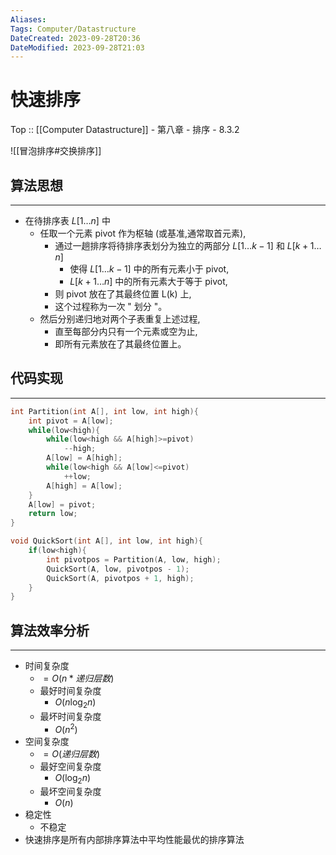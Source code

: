 ```yaml
---
Aliases: 
Tags: Computer/Datastructure 
DateCreated: 2023-09-28T20:36
DateModified: 2023-09-28T21:03
---
```

# 快速排序

Top :: [[Computer Datastructure]] - 第八章 - 排序 - 8.3.2

![[冒泡排序#交换排序]]

## 算法思想
---
- 在待排序表 $L[1…n]$ 中
	- 任取一个元素 pivot 作为枢轴 (或基准,通常取首元素),
		- 通过一趟排序将待排序表划分为独立的两部分 $L[1…k-1]$ 和 $L[k+1…n]$
			- 使得 $L[1…k-1]$ 中的所有元素小于 pivot,
			- $L[k+1…n]$ 中的所有元素大于等于 pivot,
		- 则 pivot 放在了其最终位置 L(k) 上,
		- 这个过程称为一次 " 划分 "。
	- 然后分别递归地对两个子表重复上述过程,
		- 直至每部分内只有一个元素或空为止,
		- 即所有元素放在了其最终位置上。

## 代码实现
---

```cpp
int Partition(int A[], int low, int high){
	int pivot = A[low];
	while(low<high){
		while(low<high && A[high]>=pivot)
			--high;
		A[low] = A[high];
		while(low<high && A[low]<=pivot)
			++low;
		A[high] = A[low];
	}
	A[low] = pivot;
	return low;
}

void QuickSort(int A[], int low, int high){
	if(low<high){
		int pivotpos = Partition(A, low, high);
		QuickSort(A, low, pivotpos - 1);
		QuickSort(A, pivotpos + 1, high);
	}
}
```

## 算法效率分析
---
- 时间复杂度
	- $=O(n*递归层数)$
	- 最好时间复杂度
		- $O(n \log_{2}n)$
	- 最坏时间复杂度
		- $O(n^{2})$
- 空间复杂度
	- $=O(递归层数)$
	- 最好空间复杂度
		- $O(\log_{2}n)$
	- 最坏空间复杂度
		- $O(n)$
- 稳定性
	- 不稳定
- 快速排序是所有内部排序算法中平均性能最优的排序算法
